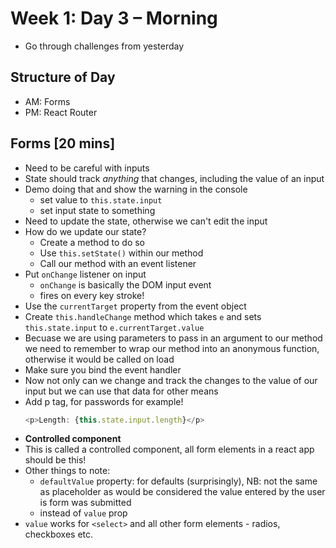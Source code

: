 # Week 1: Day 3 – Morning

- Go through challenges from yesterday

## Structure of Day
- AM: Forms
- PM: React Router

## Forms [20 mins]
- Need to be careful with inputs
- State should track *anything* that changes, including the value of an input
- Demo doing that and show the warning in the console
	- set value to `this.state.input`
	- set input state to something
- Need to update the state, otherwise we can't edit the input
- How do we update our state?
    - Create a method to do so
    - Use `this.setState()` within our method
    - Call our method with an event listener
- Put `onChange` listener on input
	- `onChange` is basically the DOM input event
	- fires on every key stroke!
- Use the `currentTarget` property from the event object
- Create `this.handleChange` method which takes `e` and sets `this.state.input` to `e.currentTarget.value`
- Becuase we are using parameters to pass in an argument to our method we need to remember to wrap our method into an anonymous function, otherwise it would be called on load
- Make sure you bind the event handler
- Now not only can we change and track the changes to the value of our input but we can use that data for other means
- Add p tag, for passwords for example!
	```js
	<p>Length: {this.state.input.length}</p>
	```
- **Controlled component**
- This is called a controlled component, all form elements in a react app should be this!
- Other things to note:
	- `defaultValue` property: for defaults (surprisingly), NB: not the same as placeholder as would be considered the value entered by the user is form was submitted
	- instead of `value` prop
- `value` works for `<select>` and all other form elements - radios, checkboxes etc.
